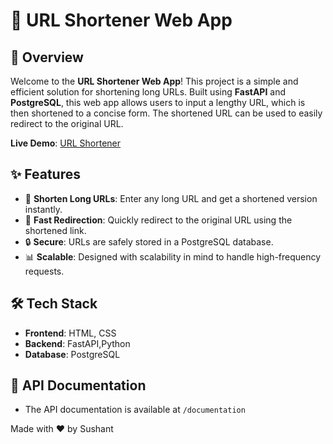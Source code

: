 # 🔗 URL Shortener Web App

## 🚀 Overview

Welcome to the **URL Shortener Web App**! This project is a simple and efficient solution for shortening long URLs. Built using **FastAPI** and **PostgreSQL**, this web app allows users to input a lengthy URL, which is then shortened to a concise form. The shortened URL can be used to easily redirect to the original URL.

**Live Demo**: [URL Shortener](https://makeurlsmall.vercel.app/)


## ✨ Features

- 🔗 **Shorten Long URLs**: Enter any long URL and get a shortened version instantly.
- 🚀 **Fast Redirection**: Quickly redirect to the original URL using the shortened link.
- 🔒 **Secure**: URLs are safely stored in a PostgreSQL database.
- 📊 **Scalable**: Designed with scalability in mind to handle high-frequency requests.

## 🛠️ Tech Stack

- **Frontend**: HTML, CSS
- **Backend**: FastAPI,Python
- **Database**: PostgreSQL

## 📄 API Documentation

- The API documentation is available at `/documentation`

Made with ❤️ by Sushant
